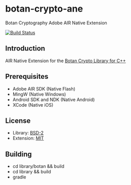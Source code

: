 botan-crypto-ane
================

Botan Cryptography Adobe AIR Native Extension

[![Build Status](https://travis-ci.org/ane-community/botan-crypto-ane.png?branch=master)](https://travis-ci.org/ane-community/botan-crypto-ane)

## Introduction

AIR Native Extension for the [Botan Crypto Library for C++](http://botan.randombit.net/)

## Prerequisites

* Adobe AIR SDK (Native Flash)
* MingW (Native Windows)
* Android SDK and NDK (Native Android)
* XCode (Native iOS)

## License

* Library: [BSD-2](http://botan.randombit.net/license.html)
* Extension: [MIT](http://opensource.org/licenses/MIT)

## Building

* cd library/botan && build
* cd library && build
* gradle
